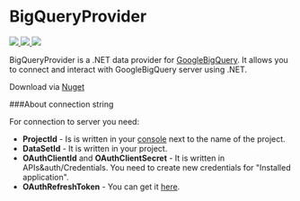 # BigQueryProvider

<a href="http://dataaccess.cloudapp.net:9999/viewType.html?buildTypeId=BigQueryProvider_DebugTest&guest=1">
<img src="http://img.shields.io/teamcity/http/dataaccess.cloudapp.net:9999/s/BigQueryProvider_DebugTest.svg?style=flat&label=DebugTest"/>
</a>
<a href="http://dataaccess.cloudapp.net:9999/viewType.html?buildTypeId=BigQueryProvider_Releas&guest=1">
<img src="http://img.shields.io/teamcity/http/dataaccess.cloudapp.net:9999/s/BigQueryProvider_Release.svg?style=flat&label=Release"/>
</a>
<a href="https://www.nuget.org/packages/DevExpress.DataAccess.BigQuery">
<img src="https://img.shields.io/nuget/v/DevExpress.DataAccess.BigQuery.svg?style=flat"/>
</a>

BigQueryProvider is a .NET data provider for <a href="https://cloud.google.com/bigquery/what-is-bigquery">GoogleBigQuery</a>. It allows you to connect and interact with GoogleBigQuery server using .NET. 

Download via <a href="https://www.nuget.org/packages/DevExpress.DataAccess.BigQuery">Nuget</a>

###About connection string

For connection to server you need:
  <ul>
    <li><b>ProjectId</b> - Is is written in your <a href="https://console.developers.google.com/project">console</a> next to the name of the project.</li>
    <li><b>DataSetId</b> - It is written in your project.</li>
    <li><b>OAuthClientId</b> and <b>OAuthClientSecret</b> - It is written in APIs&auth/Credentials. You need to create new credentials for "Installed application".</li>
    <li><b>OAuthRefreshToken</b> - You can get it <a href="https://developers.google.com/oauthplayground">here</a>.</li>
  </ul>

